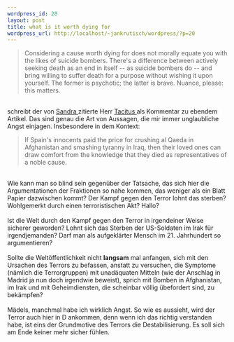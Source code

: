 ```yaml
--- 
wordpress_id: 20
layout: post
title: what is it worth dying for
wordpress_url: http://localhost/~jankrutisch/wordpress/?p=20
---
```

<blockquote>Considering a cause worth dying for does not morally equate you with the likes of suicide bombers. There's a difference between actively seeking death as an end in itself -- as suicide bombers do -- and bring willing to suffer death for a purpose without wishing it upon yourself. The former is psychotic; the latter is brave. Nuance, please: this matters.<br />
</blockquote><br />
schreibt der von <a href="http://www.elfengleich.de/index.php?log_id=522#kommentare">Sandra </a>zitierte Herr <a href="http://www.tacitus.org/">Tacitus </a>als Kommentar zu ebendem Artikel. Das sind genau die Art von Aussagen, die mir immer unglaubliche Angst einjagen. Insbesondere in dem Kontext:<br />
<blockquote>If Spain's innocents paid the price for crushing al Qaeda in Afghanistan and smashing tyranny in Iraq, then their loved ones can draw comfort from the knowledge that they died as representatives of a noble cause.<br />
</blockquote><br />
Wie kann man so blind sein gegen&uuml;ber der Tatsache, das sich hier die Argumentationen der Fraktionen so nahe kommen, das weniger als ein Blatt Papier dazwischen kommt? Der Kampf gegen den Terror lohnt das sterben? Wohlgemerkt durch einen terroristischen Akt? Hallo? <br />
<br />
Ist die Welt durch den Kampf gegen den Terror in irgendeiner Weise sicherer geworden? Lohnt sich das Sterben der US-Soldaten im Irak f&uuml;r irgendjemanden? Darf man als aufgekl&auml;rter Mensch im 21. Jahrhundert so argumentieren?<br />
<br />
Sollte die Welt&ouml;ffentlichkeit nicht <b>langsam</b> mal anfangen, sich mit den Ursachen des Terrors zu befassen, anstatt zu versuchen, die Symptome (n&auml;mlich die Terrorgruppen) mit unad&auml;quaten Mitteln (wie der Anschlag in Madrid ja nun doch irgendwie beweist), sprich mit Bomben in Afghanistan, im Irak und mit Geheimdiensten, die scheinbar v&ouml;llig &uuml;befordert sind, zu bek&auml;mpfen?<br />
<br />
M&auml;dels, manchmal habe ich wirklich Angst. So wie es aussieht, wird der Terror auch hier in D ankommen, denn wenn ich das richtig verstanden habe, ist eins der Grundmotive des Terrors die Destabilisierung. Es soll sich am Ende keiner mehr sicher f&uuml;hlen.<br />
<br />
